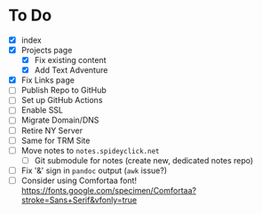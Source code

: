 # To Do

- [x] index
- [x] Projects page
	- [x] Fix existing content
	- [x] Add Text Adventure
- [x] Fix Links page
- [ ] Publish Repo to GitHub
- [ ] Set up GitHub Actions
- [ ] Enable SSL
- [ ] Migrate Domain/DNS
- [ ] Retire NY Server
- [ ] Same for TRM Site
- [ ] Move notes to `notes.spideyclick.net`
	- [ ] Git submodule for notes (create new, dedicated notes repo)
- [ ] Fix '&' sign in `pandoc` output (`awk` issue?)
- [ ] Consider using Comfortaa font! <https://fonts.google.com/specimen/Comfortaa?stroke=Sans+Serif&vfonly=true>
